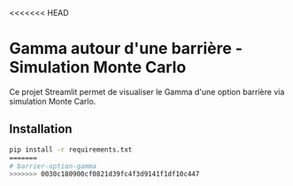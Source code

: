 <<<<<<< HEAD
# Gamma autour d'une barrière - Simulation Monte Carlo

Ce projet Streamlit permet de visualiser le Gamma d'une option barrière via simulation Monte Carlo.

## Installation

```bash
pip install -r requirements.txt
=======
# barrier-option-gamma
>>>>>>> 0030c180900cf0821d39fc4f3d9141f1df10c447
